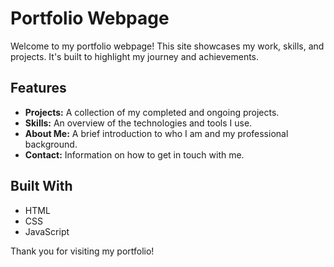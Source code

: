# Portfolio Webpage

Welcome to my portfolio webpage! This site showcases my work, skills, and projects. It's built to highlight my journey and achievements.

## Features

- **Projects:** A collection of my completed and ongoing projects.
- **Skills:** An overview of the technologies and tools I use.
- **About Me:** A brief introduction to who I am and my professional background.
- **Contact:** Information on how to get in touch with me.

## Built With

- HTML
- CSS
- JavaScript

Thank you for visiting my portfolio!
